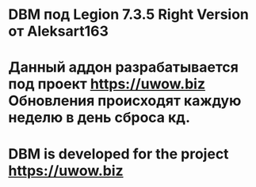 # DBM под Legion 7.3.5 Right Version от Aleksart163
# Данный аддон разрабатывается под проект https://uwow.biz Обновления происходят каждую неделю в день сброса кд.
# DBM is developed for the project https://uwow.biz

